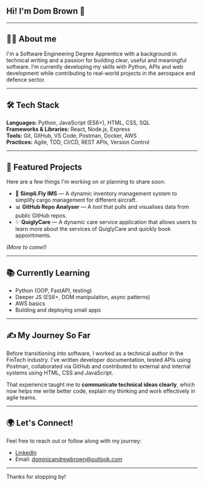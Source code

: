## Hi! I'm Dom Brown 👋
---

## 👨‍💻 About me 

I'm a Software Engineering Degree Apprentice with a background in technical writing and a passion for building clear, useful and meaningful software. I’m currently developing my skills with Python, APIs and web development while contributing to real-world projects in the aerospace and defence sector.

---

## 🛠️ Tech Stack
**Languages:** Python, JavaScript (ES6+), HTML, CSS, SQL  
**Frameworks & Libraries:** React, Node.js, Express  
**Tools:** Git, GitHub, VS Code, Postman, Docker, AWS  
**Practices:** Agile, TDD, CI/CD, REST APIs, Version Control  

---

## 📂 Featured Projects
Here are a few things I'm working on or planning to share soon:

- 🔧 **Simpli.Fly IMS** — A dynamic inventory management system to simplify cargo management for different aircraft.  
- 📊 **GitHub Repo Analyser** — A tool that pulls and visualises data from public GitHub repos.
- ✨ **QuiglyCare** — A dynamic care service application that allows users to learn more about the services of QuiglyCare and quickly book appointments.
  
*(More to come!)*

---

## 📚 Currently Learning
- Python (OOP, FastAPI, testing)  
- Deeper JS (ES6+, DOM manipulation, async patterns)  
- AWS basics  
- Building and deploying small apps

---

## ✍️ My Journey So Far
Before transitioning into software, I worked as a technical author in the FinTech industry. I've written developer documentation, tested APIs using Postman, collaborated via GitHub and contributed to external and internal systems using HTML, CSS and JavaScript.

That experience taught me to **communicate technical ideas clearly**, which now helps me write better code, explain my thinking and work effectively in agile teams.

---

## 🌍 Let's Connect!
Feel free to reach out or follow along with my journey:

- [LinkedIn](https://www.linkedin.com/in/dominic-brown95)
- Email: dominicandrewbrown@outlook.com

---

Thanks for stopping by!

